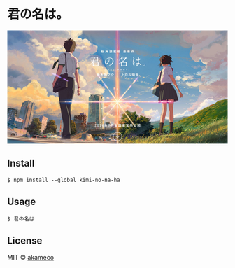 # 君の名は。

<img src="header.jpg"/>

## Install

```
$ npm install --global kimi-no-na-ha
```

## Usage

```
$ 君の名は
```

## License

MIT © [akameco](http://akameco.github.io)
